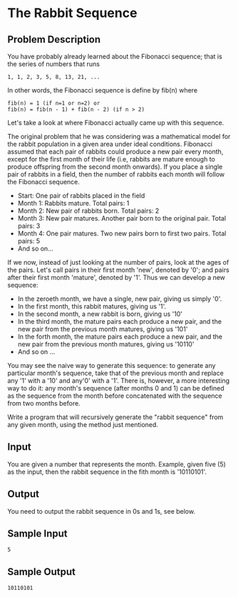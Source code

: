 # The Rabbit Sequence

## Problem Description

You have probably already learned about the Fibonacci sequence; 
that is the series of numbers that runs

    1, 1, 2, 3, 5, 8, 13, 21, ...

In other words, the Fibonacci sequence is define by fib(n) where 

    fib(n) = 1 (if n=1 or n=2) or
    fib(n) = fib(n - 1) + fib(n - 2) (if n > 2)
Let's take a look at where Fibonacci actually came up with this sequence.

The original problem that he was considering was a mathematical model for the rabbit population in a given area under ideal conditions.
Fibonacci assumed that each pair of rabbits could produce a new pair every month,
except for the first month of their life 
(i.e, rabbits are mature enough to produce offspring from the second month onwards).
If you place a single pair of rabbits in a field, 
then the number of rabbits each month will follow the Fibonacci sequence.

- Start: One pair of rabbits placed in the field
- Month 1: Rabbits mature. Total pairs: 1
- Month 2: New pair of rabbits born. Total pairs: 2
- Month 3: New pair matures. Another pair born to the original pair. Total pairs: 3
- Month 4: One pair matures. Two new pairs born to first two pairs. Total pairs: 5
- And so on...

If we now, instead of just looking at the number of pairs, look at the ages of the pairs.
Let's call pairs in their first month 'new', denoted by '0'; and pairs after their first month 'mature', denoted by '1'. 
Thus we can develop a new sequence:
- In the zeroeth month, we have a single, new pair, giving us simply '0'.
- In the first month, this rabbit matures, giving us '1'.
- In the second month, a new rabbit is born, giving us '10'
- In the third month, the mature pairs each produce a new pair, and the new pair from the previous month matures, giving us '101'
- In the forth month, the mature pairs each produce a new pair, and the new pair from the previous month matures, giving us '10110'
- And so on ...

You may see the naive way to generate this sequence: to generate any particular month's sequence, 
take that of the previous month and replace any '1' with a '10' and any'0' with a '1'.
There is, however, a more interesting way to do it: any month's sequence (after months 0 and 1) can be defined as the sequence from the month before concatenated with the sequence from two months before.

Write a program that will recursively generate the "rabbit sequence" from any given month, using the method just mentioned.

## Input

You are given a number that represents the month.
Example, given five (5) as the input, then the rabbit sequence in the fith month is '10110101'.

## Output

You need to output the rabbit sequence in 0s and 1s, see below.

## Sample Input
    5

## Sample Output
    10110101